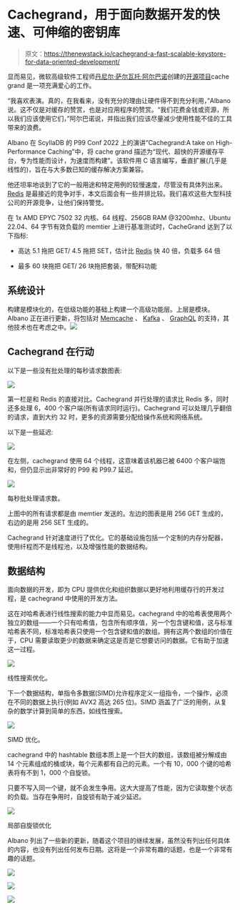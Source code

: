 # Cachegrand，用于面向数据开发的快速、可伸缩的密钥库

> 原文：<https://thenewstack.io/cachegrand-a-fast-scalable-keystore-for-data-oriented-development/>

显而易见，微软高级软件工程师[丹尼尔·萨尔瓦托·阿尔巴诺](https://www.linkedin.com/in/danielesalvatorealbano/)创建的[开源项目](https://thenewstack.io/survey-open-source-programs-are-a-best-practice-among-large-companies/)cache grand 是一项充满爱心的工作。

“我喜欢表演。真的，在我看来，没有充分的理由让硬件得不到充分利用，”Albano 说。这不仅是对缓存的赞赏，也是对应用程序的赞赏。“我们花费金钱或资源，所以我们应该使用它们，”阿尔巴诺说，并指出我们应该尽量减少使用性能不佳的工具带来的浪费。

Albano 在 ScyllaDB 的 P99 Conf 2022 上的演讲“Cachegrand:A take on High-Performance Caching”中，将 cache grand 描述为“现代、超快的开源缓存平台，专为性能而设计，为速度而构建”。该软件用 C 语言编写，垂直扩展(几乎是线性的)，旨在与大多数已知的缓存解决方案兼容。

他还坦率地谈到了它的一般用途和特定用例的较慢速度，尽管没有具体列出来。 [Redis](https://redis.com/?utm_content=inline-mention) 是最接近的竞争对手，本文后面会有一些并排比较。我们喜欢这些大型科技公司的开源竞争，让他们保持警觉。

在 1x AMD EPYC 7502 32 内核、64 线程、256GB RAM @3200mhz、Ubuntu 22.04、64 字节有效负载的 memtier 上进行基准测试时，CacheGrand 达到了以下指标:

*   高达 5.1 拖把 GET/ 4.5 拖把 SET，估计比 [Redis](https://redis.com/?utm_content=inline-mention) 快 40 倍，负载多 64 倍

*   最多 60 块拖把 GET/ 26 块拖把套装，带配料功能

## **系统设计**

构建是模块化的，在低级功能的基础上构建一个高级功能层。上层是模块。Albano 正在进行更新，将包括对 [Memcache](https://thenewstack.io/how-pinterest-tuned-memcached-for-big-performance-gains/) 、 [Kafka](https://thenewstack.io/apache-kafka-cornerstone-iot-data-platform/) 、 [GraphQL](https://thenewstack.io/distributed-graph-with-graphql/) 的支持，其他技术也在考虑之中。![](img/d8c90ceebe106574679a8cf678c28d3c.png)

## **Cachegrand 在行动**

以下是一些没有批处理的每秒请求数图表:

![](img/ef2af4e63af5080ca559249c67e1056b.png)

第一栏是和 Redis 的直接对比。Cachegrand 并行处理的请求比 Redis 多，同时还多处理 6，400 个客户端(所有请求同时运行)。Cachegrand 可以处理几乎翻倍的请求，直到大约 32 时，更多的资源需要分配给操作系统和网络系统。

以下是一些延迟:

![](img/b17f7941e29c2806468a82b5da918a9b.png)

在左侧，cachegrand 使用 64 个线程，这意味着该机器已被 6400 个客户端饱和，但仍显示出非常好的 P99 和 P99.7 延迟。

![](img/bcea0ca3baac0bd315e52883b19f12fe.png)

每秒批处理请求数。

上图中的所有请求都是由 memtier 发送的。左边的图表是用 256 GET 生成的，右边的是用 256 SET 生成的。

Cachegrand 针对速度进行了优化。它的基础设施包括一个定制的内存分配器，使用纤程而不是线程池，以及增强性能的数据结构。

## **数据结构**

面向数据的开发，即为 CPU 提供优化和组织数据以更好地利用缓存行的开发过程，是 cachegrand 中使用的开发方法。

这在对哈希表进行线性搜索的能力中显而易见。cachegrand 中的哈希表使用两个独立的数组——一个只有哈希值，包含所有顺序值，另一个包含键和值，这与标准哈希表不同，标准哈希表只使用一个包含键和值的数组。拥有这两个数组的价值在于，CPU 需要读取更少的数据来确定这是否是它想要访问的数据。它有助于加速这一过程。

![](img/26afea751f6a88592fa7e62402ed7194.png)

线性搜索优化。

下一个数据结构，单指令多数据(SIMD)允许程序定义一组指令，一个操作，必须在不同的数据上执行(例如 AVX2 高达 265 位)。SIMD 涵盖了广泛的用例，从复杂的数学计算到简单的东西，如线性搜索。

![](img/eba5a2586637438186525df26110677b.png)

SIMD 优化。

cachegrand 中的 hashtable 数组本质上是一个巨大的数组，该数组被分解成由 14 个元素组成的桶或块，每个元素都有自己的元素。一个有 10，000 个键的哈希表将有不到 1，000 个自旋锁。

只要不写入同一个键，就不会发生争用。这大大提高了性能，因为它读取整个状态的负载。当存在争用时，自旋锁有助于减少延迟。

![](img/5e6cc56f68cd4db406ef77074ba59802.png)

局部自旋锁优化

Albano 列出了一些新的更新，随着这个项目的继续发展，虽然没有列出任何具体的内容，也没有列出任何发布日期。这将是一个非常有趣的话题，也是一个非常有趣的话题。

![](img/54f5dc226cd69c35bf4ca5dda40ea018.png)

![](img/13b97d2dae786da4e93bc326da3273eb.png)

![](img/fdb43ac332903c64621f64aacd64f176.png)

<svg xmlns:xlink="http://www.w3.org/1999/xlink" viewBox="0 0 68 31" version="1.1"><title>Group</title> <desc>Created with Sketch.</desc></svg>